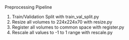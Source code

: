 Preprocessing Pipeline

1. Train/Validation Split with train_val_split.py
2. Resize all volumes to 224x224x70 with resize.py
3. Register all volumes to common space with register.py
4. Rescale all values to -1 to 1 range with rescale.py